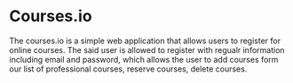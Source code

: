 # Courses.io

The courses.io is a simple web application that allows users to register for online courses. The said user is allowed to register with regualr information including email and password, which allows the user to add courses form our list of professional courses, reserve courses, delete courses.
